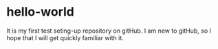 # hello-world
It is my first test seting-up repository on gitHub. I am new to gitHub, so I hope that I will get quickly familiar with it.

